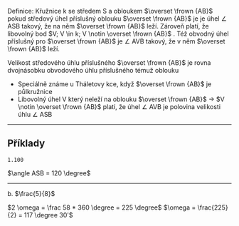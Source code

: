 Definice: 
Křužnice k se středem S a obloukem $\overset \frown {AB}$ pokud středový úhel příslušný oblouku $\overset \frown {AB}$ je je úhel $\angle$ ASB takový, že na něm $\overset \frown {AB}$ leží. Zároveň platí, že libovolný bod $V; V \in k; V \notin \overset \frown {AB}$ . Též obvodný úhel příslušný pro $\overset \frown {AB}$ je $\angle$ AVB takový, že v něm $\overset \frown {AB}$ leží.

Velikost středového úhlu příslušného $\overset \frown {AB}$ je rovna dvojnásobku obvodového úhlu příslušného témuž oblouku

- Speciálně známe u Tháletovy kce, když $\overset \frown {AB}$ je půlkružnice 
- Libovolný úhel V který neleží na oblouku $\overset \frown {AB}$ -> $V \notin \overset \frown {AB}$ platí, že úhel $\angle$ AVB je polovina velikosti úhlu $\angle$ ASB

---

## Příklady 

	1.100

$\angle ASB = 120 \degree$

---

b. $\frac{5}{8}$

$2 \omega = \frac 58 * 360 \degree = 225 \degree$
$\omega = \frac{225}{2} = 117 \degree 30'$

